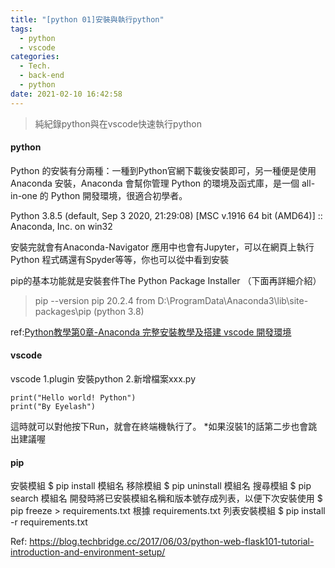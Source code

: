 ```yaml
---
title: "[python 01]安裝與執行python"
tags:
  - python
  - vscode
categories:
  - Tech.
  - back-end
  - python
date: 2021-02-10 16:42:58
---
```


>純紀錄python與在vscode快速執行python 


<!--more-->

#### python
Python 的安裝有分兩種：一種到Python官網下載後安裝即可，另一種便是使用 Anaconda 安裝，Anaconda 會幫你管理 Python 的環境及函式庫，是一個 all-in-one 的 Python 開發環境，很適合初學者。

Python 3.8.5 (default, Sep  3 2020, 21:29:08) [MSC v.1916 64 bit (AMD64)] :: Anaconda, Inc. on win32

安裝完就會有Anaconda-Navigator
應用中也會有Jupyter，可以在網頁上執行 Python 程式碼還有Spyder等等，你也可以從中看到安裝

pip的基本功能就是安裝套件The Python Package Installer （下面再詳細介紹）
>pip --version
pip 20.2.4 from D:\ProgramData\Anaconda3\lib\site-packages\pip (python 3.8)


ref:[Python教學第0章-Anaconda 完整安裝教學及搭建 vscode 開發環境](https://www.woodowlab.com/python-tutorial-0-anaconda/)

#### vscode
vscode
1.plugin 安裝python
2.新增檔案xxx.py
```
print("Hello world! Python")
print("By Eyelash")
```
這時就可以對他按下Run，就會在終端機執行了。
*如果沒裝1的話第二步也會跳出建議喔


#### pip
安裝模組
$ pip install 模組名
移除模組
$ pip uninstall 模組名
搜尋模組
$ pip search 模組名
開發時將已安裝模組名稱和版本號存成列表，以便下次安裝使用
$ pip freeze > requirements.txt
根據 requirements.txt 列表安裝模組
$ pip install -r requirements.txt

Ref:
https://blog.techbridge.cc/2017/06/03/python-web-flask101-tutorial-introduction-and-environment-setup/